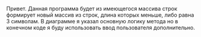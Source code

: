 Привет. Данная программа будет из имеющегося массива строк формирует новый массив из строк, длина которых меньше, либо равна 3 символам. В диаграмме я указал основную логику метода  но в конечном коде я буду использовать ввод пользователя дополнительно.
